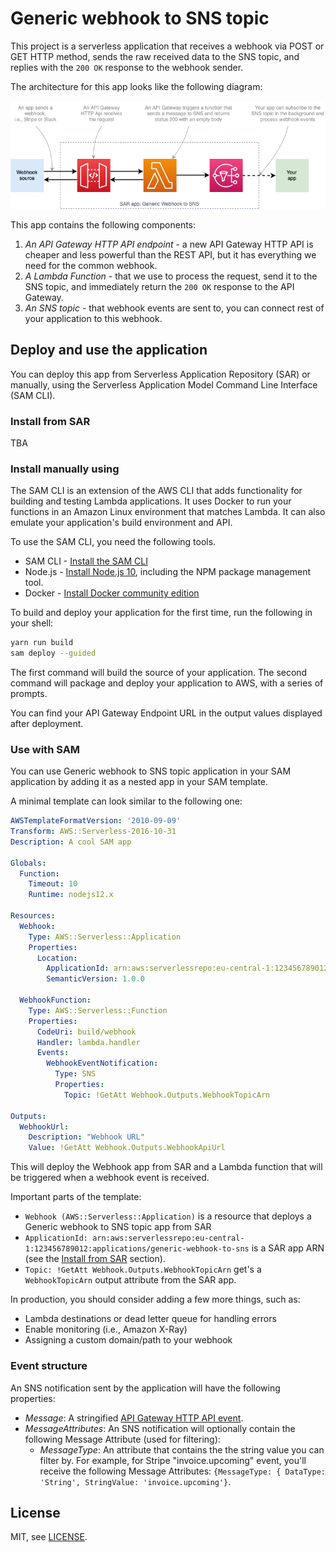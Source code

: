 # Generic webhook to SNS topic

This project is a serverless application that receives a webhook via POST or GET HTTP method, sends the raw received data to the SNS topic, and replies with the `200 OK` response to the webhook sender.

The architecture for this app looks like the following diagram:

![](./assets/generic-webhook-to-sns.png)



This app contains the following components:

1. _An API Gateway HTTP API endpoint_ -  a new API Gateway HTTP API is cheaper and less powerful than the REST API, but it has everything we need for the common webhook.
2. _A Lambda Function_ - that we use to process the request, send it to the SNS topic, and immediately return the `200 OK` response to the API Gateway.
3. _An SNS topic_ - that webhook events are sent to, you can connect rest of your application to this webhook.

## Deploy and use the application

You can deploy this app from Serverless Application Repository (SAR) or manually, using the Serverless Application Model Command Line Interface (SAM CLI).

### Install from SAR

TBA

### Install manually using 

The SAM CLI is an extension of the AWS CLI that adds functionality for building and testing Lambda applications. It uses Docker to run your functions in an Amazon Linux environment that matches Lambda. It can also emulate your application's build environment and API.

To use the SAM CLI, you need the following tools.

* SAM CLI - [Install the SAM CLI](https://docs.aws.amazon.com/serverless-application-model/latest/developerguide/serverless-sam-cli-install.html)
* Node.js - [Install Node.js 10](https://nodejs.org/en/), including the NPM package management tool.
* Docker - [Install Docker community edition](https://hub.docker.com/search/?type=edition&offering=community)

To build and deploy your application for the first time, run the following in your shell:

```bash
yarn run build
sam deploy --guided
```

The first command will build the source of your application. The second command will package and deploy your application to AWS, with a series of prompts.

You can find your API Gateway Endpoint URL in the output values displayed after deployment.

### Use with SAM

You can use Generic webhook to SNS topic application in your SAM application by adding it as a nested app in your SAM template.

A minimal template can look similar to the following one:

```yaml
AWSTemplateFormatVersion: '2010-09-09'
Transform: AWS::Serverless-2016-10-31
Description: A cool SAM app
  
Globals:
  Function:
    Timeout: 10
    Runtime: nodejs12.x

Resources:
  Webhook:
    Type: AWS::Serverless::Application
    Properties:
      Location:
        ApplicationId: arn:aws:serverlessrepo:eu-central-1:123456789012:applications/generic-webhook-to-sns
        SemanticVersion: 1.0.0

  WebhookFunction:
    Type: AWS::Serverless::Function
    Properties:
      CodeUri: build/webhook
      Handler: lambda.handler
      Events:
        WebhookEventNotification:
          Type: SNS
          Properties:
            Topic: !GetAtt Webhook.Outputs.WebhookTopicArn

Outputs:
  WebhookUrl:
    Description: "Webhook URL"
    Value: !GetAtt Webhook.Outputs.WebhookApiUrl
```


This will deploy the Webhook app from SAR and a Lambda function that will be triggered when a webhook event is received.

Important parts of the template:

- `Webhook (AWS::Serverless::Application)` is a resource that deploys a Generic webhook to SNS topic app from SAR
- `ApplicationId: arn:aws:serverlessrepo:eu-central-1:123456789012:applications/generic-webhook-to-sns` is a SAR app ARN (see the [Install from SAR](#install-from-sar) section).
- `Topic: !GetAtt Webhook.Outputs.WebhookTopicArn` get's a `WebhookTopicArn` output attribute from the SAR app.

In production, you should consider adding a few more things, such as:

- Lambda destinations or dead letter queue for handling errors
- Enable monitoring (i.e., Amazon X-Ray)
- Assigning a custom domain/path to your webhook

### Event structure

An SNS notification sent by the application will have the following properties:

- _Message_: A stringified [API Gateway HTTP API event](https://docs.aws.amazon.com/apigateway/latest/developerguide/set-up-lambda-proxy-integrations.html#api-gateway-simple-proxy-for-lambda-input-format).
- _MessageAttributes_: An SNS notification will optionally contain the following Message Attribute (used for filtering):
  - _MessageType_: An attribute that contains the the string value you can filter by. For example, for Stripe "invoice.upcoming" event, you'll receive the following Message Attributes: `{MessageType: { DataType: 'String', StringValue: 'invoice.upcoming'}`.

## License

MIT, see [LICENSE](./LICENSE).
